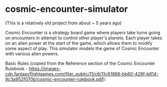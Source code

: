# cosmic-encounter-simulator

(This is a relatively old project from about ~ 5 years ago)

Cosmic Encounter is a strategy board game where players take turns going on encounters in attempt to control other player's planets. Each player takes on an alien power at the start of the game, which allows them to modify some aspect of play. This simulator models the game of Cosmic Encounter with various alien powers. 

Basic Rules (copied from the Reference section of the Cosmic Encounter Rulebook - https://images-cdn.fantasyflightgames.com/filer_public/11/c6/11c61988-bb60-428f-b614-9c3a952f070b/cosmic-encounter-rulebook.pdf):

